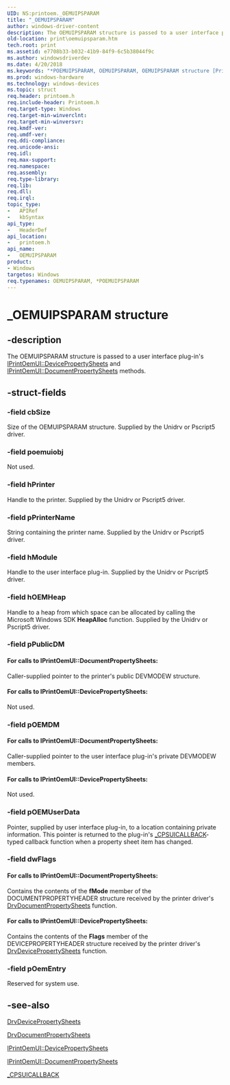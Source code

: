 ```yaml
---
UID: NS:printoem._OEMUIPSPARAM
title: "_OEMUIPSPARAM"
author: windows-driver-content
description: The OEMUIPSPARAM structure is passed to a user interface plug-in's IPrintOemUI::DevicePropertySheets and IPrintOemUI::DocumentPropertySheets methods.
old-location: print\oemuipsparam.htm
tech.root: print
ms.assetid: e7708b33-b032-41b9-84f9-6c5b38044f9c
ms.author: windowsdriverdev
ms.date: 4/20/2018
ms.keywords: "*POEMUIPSPARAM, OEMUIPSPARAM, OEMUIPSPARAM structure [Print Devices], POEMUIPSPARAM, POEMUIPSPARAM structure pointer [Print Devices], _OEMUIPSPARAM, print.oemuipsparam, print_unidrv-pscript_ui_7a4c3f10-5a2d-45da-99e4-bbd6ee0fb8bf.xml, printoem/OEMUIPSPARAM, printoem/POEMUIPSPARAM"
ms.prod: windows-hardware
ms.technology: windows-devices
ms.topic: struct
req.header: printoem.h
req.include-header: Printoem.h
req.target-type: Windows
req.target-min-winverclnt: 
req.target-min-winversvr: 
req.kmdf-ver: 
req.umdf-ver: 
req.ddi-compliance: 
req.unicode-ansi: 
req.idl: 
req.max-support: 
req.namespace: 
req.assembly: 
req.type-library: 
req.lib: 
req.dll: 
req.irql: 
topic_type:
-	APIRef
-	kbSyntax
api_type:
-	HeaderDef
api_location:
-	printoem.h
api_name:
-	OEMUIPSPARAM
product:
- Windows
targetos: Windows
req.typenames: OEMUIPSPARAM, *POEMUIPSPARAM
---
```


# _OEMUIPSPARAM structure


## -description


The OEMUIPSPARAM structure is passed to a user interface plug-in's <a href="https://msdn.microsoft.com/library/windows/hardware/ff554165">IPrintOemUI::DevicePropertySheets</a> and <a href="https://msdn.microsoft.com/library/windows/hardware/ff554173">IPrintOemUI::DocumentPropertySheets</a> methods.


## -struct-fields




### -field cbSize

Size of the OEMUIPSPARAM structure. Supplied by the Unidrv or Pscript5 driver.


### -field poemuiobj

Not used.


### -field hPrinter

Handle to the printer. Supplied by the Unidrv or Pscript5 driver.


### -field pPrinterName

String containing the printer name. Supplied by the Unidrv or Pscript5 driver.


### -field hModule

Handle to the user interface plug-in. Supplied by the Unidrv or Pscript5 driver.


### -field hOEMHeap

Handle to a heap from which space can be allocated by calling the Microsoft Windows SDK <b>HeapAlloc</b> function. Supplied by the Unidrv or Pscript5 driver.


### -field pPublicDM





#### For calls to IPrintOemUI::DocumentPropertySheets:

Caller-supplied pointer to the printer's public DEVMODEW structure.



#### For calls to IPrintOemUI::DevicePropertySheets:

Not used.


### -field pOEMDM





#### For calls to IPrintOemUI::DocumentPropertySheets:

Caller-supplied pointer to the user interface plug-in's private DEVMODEW members.



#### For calls to IPrintOemUI::DevicePropertySheets:

Not used.


### -field pOEMUserData

Pointer, supplied by user interface plug-in, to a location containing private information. This pointer is returned to the plug-in's <a href="https://msdn.microsoft.com/library/windows/hardware/ff564313">_CPSUICALLBACK</a>-typed callback function when a property sheet item has changed.


### -field dwFlags





#### For calls to IPrintOemUI::DocumentPropertySheets:

Contains the contents of the <b>fMode</b> member of the DOCUMENTPROPERTYHEADER structure received by the printer driver's <a href="https://msdn.microsoft.com/library/windows/hardware/ff548548">DrvDocumentPropertySheets</a> function.



#### For calls to IPrintOemUI::DevicePropertySheets:

Contains the contents of the <b>Flags</b> member of the DEVICEPROPERTYHEADER structure received by the printer driver's <a href="https://msdn.microsoft.com/library/windows/hardware/ff548542">DrvDevicePropertySheets</a> function.


### -field pOemEntry

Reserved for system use.


## -see-also




<a href="https://msdn.microsoft.com/library/windows/hardware/ff548542">DrvDevicePropertySheets</a>



<a href="https://msdn.microsoft.com/library/windows/hardware/ff548548">DrvDocumentPropertySheets</a>



<a href="https://msdn.microsoft.com/library/windows/hardware/ff554165">IPrintOemUI::DevicePropertySheets</a>



<a href="https://msdn.microsoft.com/library/windows/hardware/ff554173">IPrintOemUI::DocumentPropertySheets</a>



<a href="https://msdn.microsoft.com/library/windows/hardware/ff564313">_CPSUICALLBACK</a>
 

 

